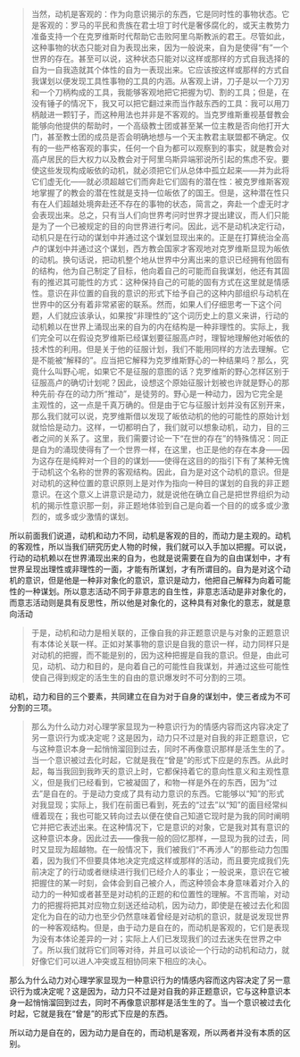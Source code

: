 <blockquote data-pid="l-YnR-Ur">当然，动机是客观的：作为向意识揭示的东西，它是同时性的事物状态。它是客观的：罗马的平民和贵族在君士坦丁时代是奢侈腐化的，或天主教势力准备支持一个在克罗维斯时代帮助它击败阿里乌斯教派的君王。尽管如此，这种事物的状态只能对自为表现出来，因为一般说来，自为是使得“有”一个世界的存在。甚至可以说，这种状态只能对以这样或那样的方式自我选择的自为一自我造就其个体性的自为一表现出来。它应该按这样或那样的方式自我谋划以便发现工具性事物的工具的内涵。从客观上讲，刀子是以一个刀刃和一个刀柄构成的工具，我能够客观地把它把握为切、割的工具；但是，在没有锤子的情况下，我又可以把它翻过来而当作敲东西的工具：我可以用刀柄敲进一颗钉子，而这种用法也并非是不客观的。当克罗维斯重视基督教会能够向他提供的帮助时，一个高级教士团或甚至某一位主教是否向他打开大门，甚至教士团的成员是否会明确地想与一个天主教君主联盟都不确定。仅有的一些严格客观的事实，任何一个自为都可以观察到的事实，就是教会对高卢居民的巨大权力以及教会对于阿里乌斯异端邪说所引起的焦虑不安。要使这些发现构成皈依的动机，就必须把它们从总体中孤立起来——并为此将它们虚无化——就必须超越它们而奔赴它们固有的潜在性：被克罗维斯客观地掌握了的教会的潜在性就是支持一位皈依了的国王。但是，这种潜在性只有在人们超越处境奔赴还不存在的事物的状态，简言之，奔赴一个虚无时才会表现出来。总之，只有当人们向世界考问时世界才提出建议，而人们只能是为了一个已被规定的目的向世界进行考问。因此，远不是动机决定行动，动机只是在行动的谋划中并通过这个谋划显现出来的。正是在打算统治全高卢的谋划中并通过这个谋划，西方教会国家才客观地对克罗维斯显现为皈依的动机。换句话说，把动机整个地从世界中分离出来的意识已经拥有他固有的结构，他为自己制定了目标，他向着自己的可能而自我谋划，他还有其固有的推迟其可能性的方式：这种保持自己的可能的固有方式在这里就是情感性。意识在非位置的自我的意识的形式下给予自己的这种内部组织与动机在世界中的区分有着非常紧密的联系。然而，如果人们仔细思考一下这个问题，人们就应该承认，如果按“非理性的”这个词历史上的意义来讲，行动的动机赖以在世界上涌现出来的自为的内在结构是一种非理性的。实际上，我们完全可以在假设克罗维斯已经谋划要征服高卢时，理智地理解他对皈依的技术性的利用。但是关于他的征服计划，我们不能用同样的方法去理解。它是不能被“解释的”。应当把它解释为克罗维斯野心的一种结果吗？那么，究竟什么叫野心呢，如果它不是征服的意图的话？克罗维斯的野心怎样区别于征服高卢的确切计划呢？因此，设想这个原始征服计划被也许就是野心的那种先前·存在的动力所“推动”，是徒劳的。野心是一种动力，因为它完全是主观性的，这一点是千真万确的。但是由于它与征服计划并没有区别开来，那么我们就可以说，克罗维斯借以发现了皈依动机的他的可能性的原始计划就恰恰是动力。这样，一切都明白了，我们就可以想象动机，动力，目的三者之间的关系了。这里，我们需要讨论一下“在世的存在”的特殊情况：同正是自为的涌现使得有了一个世界一样，在这里，也正是他的存在本身——因为这存在是纯粹对一个目的的谋划——使得在这目的的指引下有了某种无愧于动机这个名称的世界的客观结构。因此，自为是对这个动机的意识。但是对动机的这种位置的意识原则上是对作为指向一种目的谋划的自我的非正题意识。在这个意义上讲意识是动力，就是说他在确立自己是把世界组织为动机的揭示性意识那一刻，非正题地体验到自己是向着一个目的的或多或少激烈的，或多或少激情的谋划。</blockquote><p data-pid="3GfnnF2x">所以前面我们说道，动机和动力不同，动机是客观的目的，而动力是主观的。动机的客观性，所以当我们研究历史人物的时候，我们就可以入手加以把握。可以说，行动的动机赖以在世界涌现出来的自为，也就是说需要在自为的自由谋划中，才有世界呈现出理性或非理性的一面，才能有所谋划，才有所谓目的。自为是对这个动机的意识，但是他是一种非对象化的意识，意识是动力，他把自己解释为向着可能性的一种谋划。所以意志活动不同于非意志的自生性，非意志活动是非对象化的，而意志活动则是具有反思性，所以他是对象化的，这种具有对象化的意志，就是意向活动</p><blockquote data-pid="uRgUKo-o">于是，动机和动力是相关联的，正像自我的非正题意识是与对象的正题意识有本体论关联一样。正如对某事物的意识是自我的意识一样，动力同样只是对动机的把握，而不能是别的，因为这种把握是自我的意识。但是，由此可见，动机、动力和目的，是向着自己的可能性自我谋划，并通过这些可能性使自己得到规定的活生生的自由的意识爆发时不可分割的三项。</blockquote><p data-pid="UNoTYnNz">动机，动力和目的三个要素，共同建立在自为对于自身的谋划中，使三者成为不可分割的三项。</p><blockquote data-pid="uO0HREWO">那么为什么动力对心理学家显现为一种意识行为的情感内容而这内容决定了另一意识行为或决定呢？这是因为，动力只不过是对自我的非正题意识，它与这种意识本身一起悄悄溜回到过去，同时不再像意识那样是活生生的了。当一个意识被过去化时起，它就是我在“曾是”的形式下应是的东西。从此时起，每当我回到我昨天的意识上时，它都保持着它的意向性意义和主观性意义，但是我们已经看到，它被凝固了，和物一样是外在的东西，因为“过去”是自在的。于是动力变成了具有动力意识的东西。它能够以“知”的形式对我显现；实际上，我们在前面已看到，死去的“过去”以“知”的面目经常纠缠着现在；我也可能又转向过去以便在使自己知道它现时是为我的同时阐明它并把它表述出来。在这种情况下，它是意识的对象，它是我对其有意识的这种意识本身。因此过去——像我一般的回忆那样，—显现为我的过去，同时又显现为超越物。在一般情况下，我们被我们“不再涉人”的那些动力包围着，因为我们不但要具体地决定完成这样或那样的活动，而且要完成我们先前决定了的行动或者继续进行我们已经介人的事业；一般说来，意识在它被把握住的某一时刻，会体会到自己被介人，而这种领会本身意味着对介入的动力的一种知或者甚至是对动机的正题的和位置性的理解。不言而喻，对动力的把握将把其对应物立刻送还给动机，因为动力，即使是在被过去化和固定化为自在的动力也至少仍然意味着曾经是对动机的意识，就是说发现世界的一种客观结构。但是，由于动力是自在的，而动机是客观的，它们是表现为没有本体论差异的一对；实际上人们已发现我们的过去迷失在世界之中了。所以我们就将它们同等对待，并且可以谈论一个行动的动机和动力，就好像它们可以进人冲突或互相协同来下相应的决心。</blockquote><p data-pid="u5v3He5f">那么为什么动力对心理学家显现为一种意识行为的情感内容而这内容决定了另一意识行为或决定呢？这是因为，动力只不过是对自我的非正题意识，它与这种意识本身一起悄悄溜回到过去，同时不再像意识那样是活生生的了。当一个意识被过去化时起，它就是我在“曾是”的形式下应是的东西。</p><p data-pid="MNB7PnGn">所以动力是自在的，因为动力是自在的，而动机是客观，所以两者并没有本质的区别。</p><p></p><p></p><p></p>